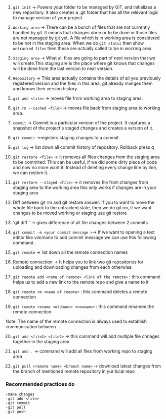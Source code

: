 1. `git init` -> Powers your folder to be managed by GIT, and initializes
   a new repository. It also creates a .git folder that has all the relevant logic
   to manage version of your project.

2. `Working area` -> There can be a bunch of files that are not currently handled
   by git.
   It means that changes done or to be done in those files are not managed by git yet.
   A file which is in working area is considered to be not in the staging area.
   When we do `git status` then show `untracked files` then these are actually called to be
   in working area.

3. `Staging area` -> What all files are going to part of next version that we
   will create.This staging are is the place where git knows that changes will be
   done from the last version to next version.

4. `Repository` -> This area actually contains the details of all you previously
   registered version and the files in this area, git already manges them and knows their version history.

5. `git add <file>` -> moves file from working area to staging area.

6. `git rm --cached <file>` -> moves file back from staging area to working area.

7. `commit` -> Commit is a particular version of the project.
   It captures a snapshot of the project's staged changes and creates a version of it.

8. `git commit` ->registers staging changes to a commit.

9. `git log`  -> list down all commit history of repository. Rollback press q

10. `git restore <file>`  -> it removes all files changes from the staging area
    to be commited. This can be useful, if we did some dirty piece of code and
    now no more want it. Instead of deleting every change line by line, we can restore it.

11. `git restore --staged <file>` -> it removes file from changes from staging area to the working area
    this only works if changes are in your staging area

12. Diff between git rm and git restore
    answer: if you to want to move the whole file back to the untracked state, then we do git rm,
    if we want changes to be moved working or staging use git restore


13. 'git diff <commitID1> <commitID2>' -> gives difference of all file changes between 2 commits

14. `git commit -m <your commit message >`-> If we want to opening a text editor like vim/nano to
    add commit message we can use this following command.
15. `git remote` -> list down all the remote connection names

16. Remote connection → It helps you to link two git repositories for uploading and downloading changes
    from each otherwise

17. `git remote add <name of remote> <link of the remote>` :
    this command helps us to add a new link to the
    remote repo and give a name to it

18. `git remote rm <name of remote>` : this command deletes a remote connection

19. `git remote rename <oldname> <newname>` : this command renames the remote connection

Note: The name of the remote connection is always used to establish communication between

20. `git add <file1> <file2>` -> this command will add multiple file chnages together in the staging area

21. `git add .` -> command will add all files from working repo to staging area

22. `git pull <remote name> <branch name>` -> download latest changes from the branch of mentioned remote
    repository in yur local repo

### Recommended practices do

    -make changes
    -git add <file>
    -git commit
    -git pull
    -git push